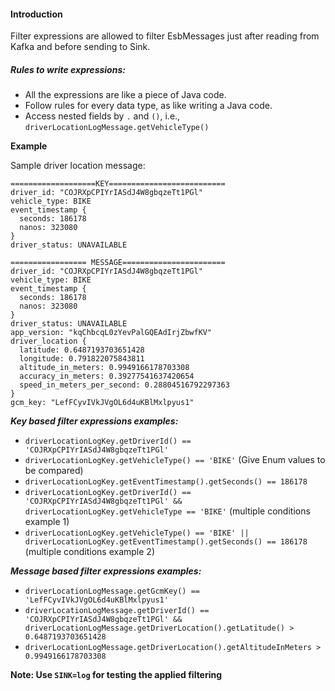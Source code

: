 #### Introduction

Filter expressions are allowed to filter EsbMessages just after reading from Kafka and before sending to Sink.

##### Rules to write expressions:

* All the expressions are like a piece of Java code.
* Follow rules for every data type, as like writing a Java code.
* Access nested fields by `.` and `()`, i.e., `driverLocationLogMessage.getVehicleType()`

**Example**

Sample driver location message:

```
===================KEY==========================
driver_id: "COJRXpCPIYrIASdJ4W8gbqzeTt1PGl"
vehicle_type: BIKE
event_timestamp {
  seconds: 186178
  nanos: 323080
}
driver_status: UNAVAILABLE

================= MESSAGE=======================
driver_id: "COJRXpCPIYrIASdJ4W8gbqzeTt1PGl"
vehicle_type: BIKE
event_timestamp {
  seconds: 186178
  nanos: 323080
}
driver_status: UNAVAILABLE
app_version: "kqChbcqL0zYevPalGQEAdIrjZbwfKV"
driver_location {
  latitude: 0.6487193703651428
  longitude: 0.791822075843811
  altitude_in_meters: 0.9949166178703308
  accuracy_in_meters: 0.39277541637420654
  speed_in_meters_per_second: 0.28804516792297363
}
gcm_key: "LefFCyvIVkJVgOL6d4uKBlMxlpyus1"
```

***Key based filter expressions examples:***

* `driverLocationLogKey.getDriverId() == 'COJRXpCPIYrIASdJ4W8gbqzeTt1PGl'`
* `driverLocationLogKey.getVehicleType() == 'BIKE'` (Give Enum values to be compared)
* `driverLocationLogKey.getEventTimestamp().getSeconds() == 186178`
* `driverLocationLogKey.getDriverId() == 'COJRXpCPIYrIASdJ4W8gbqzeTt1PGl' && driverLocationLogKey.getVehicleType == 'BIKE'` (multiple conditions example 1)
* `driverLocationLogKey.getVehicleType() == 'BIKE' || driverLocationLogKey.getEventTimestamp().getSeconds() == 186178` (multiple conditions example 2)

***Message based filter expressions examples:***

* `driverLocationLogMessage.getGcmKey() == 'LefFCyvIVkJVgOL6d4uKBlMxlpyus1'`
* `driverLocationLogMessage.getDriverId() == 'COJRXpCPIYrIASdJ4W8gbqzeTt1PGl' && driverLocationLogMessage.getDriverLocation().getLatitude() > 0.6487193703651428`
* `driverLocationLogMessage.getDriverLocation().getAltitudeInMeters > 0.9949166178703308`

**Note: Use `SINK=log` for testing the applied filtering** 

